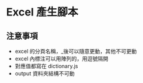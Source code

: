 Excel 產生腳本
================

注意事項
-------------

- excel 的分頁名稱，_後可以隨意更動，其他不可更動
- excel 內標注可以用陣列的，用逗號隔開
- 對應值都寫在 dictionary.js
- output 資料夾結構不可動